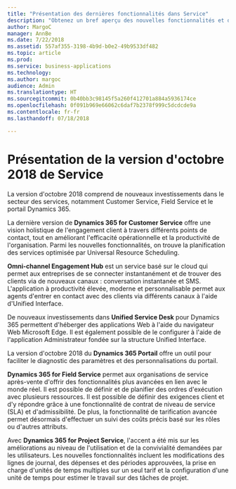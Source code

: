 ```yaml
---
title: "Présentation des dernières fonctionnalités dans Service"
description: "Obtenez un bref aperçu des nouvelles fonctionnalités et des nouveaux engagements dans Service"
author: MargoC
manager: AnnBe
ms.date: 7/22/2018
ms.assetid: 557af355-3198-4b9d-b0e2-49b9533df482
ms.topic: article
ms.prod: 
ms.service: business-applications
ms.technology: 
ms.author: margoc
audience: Admin
ms.translationtype: HT
ms.sourcegitcommit: 0b40bb3c98145f5a260f412701a884a5936174ce
ms.openlocfilehash: 0f091b969e66062c6daf7b2378f999c5dcdcde9a
ms.contentlocale: fr-fr
ms.lasthandoff: 07/18/2018

---
```

#  <a name="overview-of-the-service-october-18-release"></a>Présentation de la version d'octobre 2018 de Service 



La version d'octobre 2018 comprend de nouveaux investissements dans le secteur des services, notamment Customer Service, Field Service et le portail Dynamics 365.

La dernière version de **Dynamics 365 for Customer Service** offre une vision holistique de l'engagement client à travers différents points de contact, tout en améliorant l'efficacité opérationnelle et la productivité de l'organisation. Parmi les nouvelles fonctionnalités, on trouve la planification des services optimisée par Universal Resource Scheduling.

**Omni-channel Engagement Hub** est un service basé sur le cloud qui permet aux entreprises de se connecter instantanément et de trouver des clients via de nouveaux canaux : conversation instantanée et SMS. L'application à productivité élevée, moderne et personnalisable permet aux agents d'entrer en contact avec des clients via différents canaux à l'aide d'Unified Interface. 

De nouveaux investissements dans **Unified Service Desk** pour Dynamics 365 permettent d'héberger des applications Web à l'aide du navigateur Web Microsoft Edge. Il est également possible de le configurer à l'aide de l'application Administrateur fondée sur la structure Unified Interface. 

La version d'octobre 2018 du **Dynamics 365 Portail** offre un outil pour faciliter le diagnostic des paramètres et des personnalisations du portail. 

**Dynamics 365 for Field Service** permet aux organisations de service après-vente d'offrir des fonctionnalités plus avancées en lien avec le monde réel. Il est possible de définir et de planifier des ordres d'exécution avec plusieurs ressources. Il est possible de définir des exigences client et d'y répondre grâce à une fonctionnalité de contrat de niveau de service (SLA) et d'admissibilité. De plus, la fonctionnalité de tarification avancée permet désormais d'effectuer un suivi des coûts précis basé sur les rôles ou d'autres attributs.

Avec **Dynamics 365 for Project Service**, l'accent a été mis sur les améliorations au niveau de l'utilisation et de la convivialité demandées par les utilisateurs. Les nouvelles fonctionnalités incluent les modifications des lignes de journal, des dépenses et des périodes approuvées, la prise en charge d'unités de temps multiples sur un seul tarif et la configuration d'une unité de temps pour estimer le travail sur des tâches de projet.


